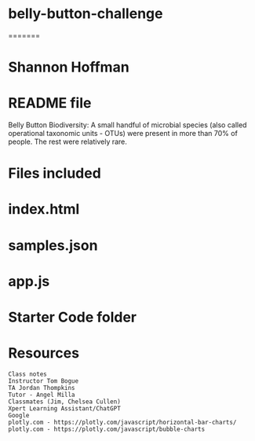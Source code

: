 # belly-button-challenge
=======
# Shannon Hoffman
# README file
Belly Button Biodiversity: A small handful of microbial species (also called operational taxonomic units - OTUs) were present in more than 70% of people. The rest were relatively rare.


# Files included
# index.html
# samples.json
# app.js
# Starter Code folder

# Resources
    Class notes
    Instructor Tom Bogue
    TA Jordan Thompkins
    Tutor - Angel Milla
    Classmates (Jim, Chelsea Cullen)
    Xpert Learning Assistant/ChatGPT
    Google
    plotly.com - https://plotly.com/javascript/horizontal-bar-charts/
    plotly.com - https://plotly.com/javascript/bubble-charts

